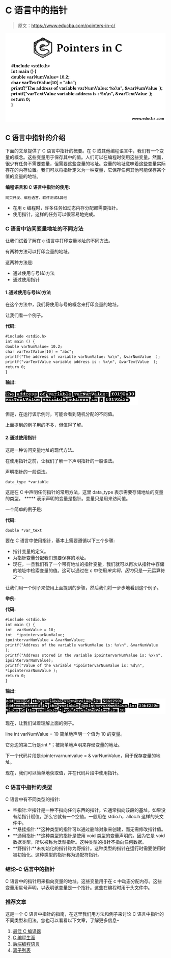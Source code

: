 # C 语言中的指针

> 原文：<https://www.educba.com/pointers-in-c/>

![Pointers in C](img/6e2927748d97d26fe2282a8c540fb9f1.png)



## C 语言中指针的介绍

下面的文章提供了 C 语言中指针的概要。在 C 或其他编程语言中，我们有一个变量的概念。这些变量用于保存其中的值。人们可以在编程时使用这些变量。然而，很少有任务不需要变量，但需要这些变量的地址。变量的地址意味着这些变量实际存在的内存位置。我们可以将指针定义为一种变量，它保存任何其他可能保存某个值的变量的地址。

**编程语言和 C 语言中指针的使用:**

<small>网页开发、编程语言、软件测试&其他</small>

*   在用 c 编程时，许多任务如动态内存分配都需要指针。
*   使用指针，这样的任务可以很容易地完成。

### C 语言中访问变量地址的不同方法

让我们试着了解在 c 语言中打印变量地址的不同方法。

有两种方法可以打印变量的地址。

这两种方法是:

*   通过使用与号(&)方法
*   通过使用指针

#### 1.通过使用与号(&)方法

在这个方法中，我们将使用与号的概念来打印变量的地址。

让我们看一个例子。

**代码:**

```
#include <stdio.h>
int main () {
double varNumValue= 10.2;
char varTextValue[10] = "abc";
printf("The address of variable varNumValue: %x\n", &varNumValue  );
printf("varTextValue variable address is : %x\n", &varTextValue  );
return 0;
}
```

**输出:**

![Pointers in C Example 1](img/cabefb189b45cd68ac89e5ac921ab76f.png)



但是，在运行该示例时，可能会看到随机分配的不同值。

上面提到的例子用的不多，但值得了解。

#### 2.通过使用指针

这是一种访问变量地址的现代方法。

在使用指针之前，让我们了解一下声明指针的一般语法。

声明指针的一般语法。

```
data_type *variable
```

这是在 C 中声明任何指针的常用方法，这里 data_type 表示需要存储地址的变量的类型。 ***** 表示声明的变量是指针。变量只是用来访问值。

一个简单的例子是:

**代码:**

```
double *var_text
```

要在 C 语言中使用指针，基本上需要遵循以下三个步骤:

*   指针变量的定义。
*   为指针变量分配我们想要保存的地址。
*   现在，一旦我们有了一个带有地址的指针变量，我们就可以再次从指针中存储的地址中检索变量的值。这可以通过在 c 中使用*来实现，因为*只是一元运算符之一。

让我们用一个例子来使用上面提到的步骤，然后我们将一步步地看到这个例子。

**举例:**

**代码:**

```
#include <stdio.h>
int main () {
int  varNumValue = 10;
int  *ipointervarNumValue;
ipointervarNumValue = &varNumValue;
printf("Address of the variable varNumValue is: %x\n", &varNumValue  );
printf("Address stored in the variable ipointervarNumValue is: %x\n", ipointervarNumValue);
printf("Value of the variable *ipointervarNumValue is: %d\n", *ipointervarNumValue );
return 0;
}
```

**输出:**

![Pointers in C Example 2](img/82f7107e4697f9ab15ec7bb249f70072.png)



现在，让我们试着理解上面的例子。

line int varNumValue = 10 简单地声明一个值为 10 的变量。

它旁边的第二行是:int *；被简单地声明来存储变量的地址。

下一个代码片段是:ipintervarnumvalue = & varNumValue，用于保存变量的地址。

现在，我们可以简单地获取值，并在代码片段中使用指针。

### C 语言中指针的类型

C 语言中有不同类型的指针:

*   空指针:空指针是一种不指向任何东西的指针。它通常指向该段的基址。如果没有给指针赋值，那么它就有一个空值。一般用在 stdio.h，alloc.h 这样的头文件中。
*   **悬挂指针:**这种类型的指针可以通过删除对象来创建，而无需修改指针值。
*   **通用指针:**这种类型的指针是使用 void 类型的变量声明的。因为它是 void 数据类型，所以被称为泛型指针。这种类型的指针不指向任何数据。
*   **野指针:**未初始化的指针称为野指针。这种类型的指针在运行时需要使用时被初始化。这种类型的指针称为通配符指针。

### 结论–C 语言中的指针

C 语言中的指针用来指向变量的地址。这些变量用于在 c 中动态分配内存。这些变量用星号声明，以表明该变量是一个指针。这些在编程时用于头文件中。

### 推荐文章

这是一个 C 语言中指针的指南，在这里我们用方法和例子来讨论 C 语言中指针的不同类型和用法。您也可以看看以下文章，了解更多信息–

1.  [最佳 C 编译器](https://www.educba.com/best-c-compilers/)
2.  [C 编程生涯](https://www.educba.com/career-in-c-programming/)
3.  [后端编程语言](https://www.educba.com/back-end-programming-languages/)
4.  [离子列表](https://www.educba.com/ionic-list/)





